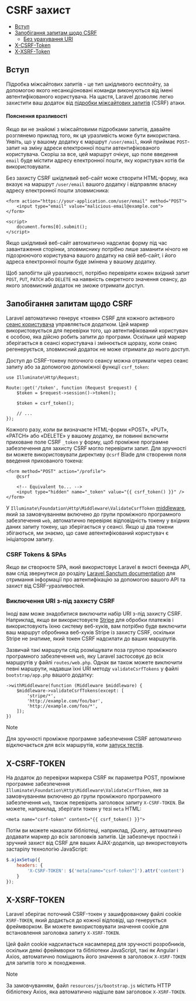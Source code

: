 # CSRF захист

- [Вступ](#csrf-introduction)
- [Запобігання запитам щодо CSRF](#preventing-csrf-requests)
    - [Без урахування URI](#csrf-excluding-uris)
- [X-CSRF-Token](#csrf-x-csrf-token)
- [X-XSRF-Token](#csrf-x-xsrf-token)

<a name="csrf-introduction"></a>
## Вступ

Підробка міжсайтових запитів - це тип шкідливого експлойту, за допомогою якого несанкціоновані команди виконуються від імені автентифікованого користувача. На щастя, Laravel дозволяє легко захистити ваш додаток від [підробки міжсайтових запитів](https://en.wikipedia.org/wiki/Cross-site_request_forgery) (CSRF) атаки.

<a name="csrf-explanation"></a>
#### Пояснення вразливості

Якщо ви не знайомі з міжсайтовими підробками запитів, давайте розглянемо приклад того, як ця уразливість може бути використана. Уявіть, що у вашому додатку є маршрут `/user/email`, який приймає `POST`-запит на зміну адреси електронної пошти автентифікованого користувача. Скоріш за все, цей маршрут очікує, що поле введення `email` буде містити адресу електронної пошти, яку користувач хотів би використовувати.

Без захисту CSRF шкідливий веб-сайт може створити HTML-форму, яка вказує на маршрут `/user/email` вашого додатку і відправляє власну адресу електронної пошти зловмисника:

```blade
<form action="https://your-application.com/user/email" method="POST">
    <input type="email" value="malicious-email@example.com">
</form>

<script>
    document.forms[0].submit();
</script>
```

Якщо шкідливий веб-сайт автоматично надсилає форму під час завантаження сторінки, зловмиснику потрібно лише заманити нічого не підозрюючого користувача вашого додатку на свій веб-сайт, і його адреса електронної пошти буде змінена у вашому додатку.

Щоб запобігти цій уразливості, потрібно перевіряти кожен вхідний запит `POST`, `PUT`, `PATCH` або `DELETE` на наявність секретного значення сеансу, до якого зловмисний додаток не зможе отримати доступ.

<a name="preventing-csrf-requests"></a>
## Запобігання запитам щодо CSRF

Laravel автоматично генерує «токен» CSRF для кожного активного [сеанс користувача](/docs/{{version}}/session) управляється додатком. Цей маркер використовується для перевірки того, що автентифікований користувач є особою, яка дійсно робить запити до програми. Оскільки цей маркер зберігається в сеансі користувача і змінюється щоразу, коли сеанс регенерується, зловмисний додаток не може отримати до нього доступ.

Доступ до CSRF-токену поточного сеансу можна отримати через сеанс запиту або за допомогою допоміжної функції `csrf_token`:

    use Illuminate\Http\Request;

    Route::get('/token', function (Request $request) {
        $token = $request->session()->token();

        $token = csrf_token();

        // ...
    });

Кожного разу, коли ви визначаєте HTML-форми «POST», «PUT», «PATCH» або «DELETE» у вашому додатку, ви повинні включити приховане поле CSRF `_token` у форму, щоб проміжне програмне забезпечення для захисту CSRF могло перевірити запит. Для зручності ви можете використовувати директиву `@csrf` Blade для створення поля введення прихованого токена:

```blade
<form method="POST" action="/profile">
    @csrf

    <!-- Equivalent to... -->
    <input type="hidden" name="_token" value="{{ csrf_token() }}" />
</form>
```

У `Illuminate\Foundation\Http\Middleware\ValidateCsrfToken` [middleware](/docs/{{version}}/middleware), який за замовчуванням включено до групи проміжного програмного забезпечення `web`, автоматично перевіряє відповідність токену у вхідних даних запиту токену, що зберігається у сеансі. Якщо ці два токени збігаються, ми знаємо, що саме автентифікований користувач є ініціатором запиту.

<a name="csrf-tokens-and-spas"></a>
### CSRF Tokens & SPAs

Якщо ви створюєте SPA, який використовує Laravel в якості бекенда API, вам слід звернутися до розділу [Laravel Sanctum documentation](/docs/{{version}}/sanctum) для отримання інформації про автентифікацію за допомогою вашого API та захист від CSRF-уразливостей.

<a name="csrf-excluding-uris"></a>
### Виключення URI з-під захисту CSRF

Іноді вам може знадобитися виключити набір URI з-під захисту CSRF. Наприклад, якщо ви використовуєте [Stripe](https://stripe.com) для обробки платежів і використовують їхню систему веб-хуків, вам потрібно буде виключити ваш маршрут обробника веб-хуків Stripe із захисту CSRF, оскільки Stripe не знатиме, який токен CSRF надсилати до ваших маршрутів.

Зазвичай такі маршрути слід розміщувати поза групою проміжного програмного забезпечення `web`, яку Laravel застосовує до всіх маршрутів у файлі `routes/web.php`. Однак ви також можете виключити певні маршрути, надавши їхні URI методу `validateCsrfTokens` у файлі `bootstrap/app.php` вашого додатку:

    ->withMiddleware(function (Middleware $middleware) {
        $middleware->validateCsrfTokens(except: [
            'stripe/*',
            'http://example.com/foo/bar',
            'http://example.com/foo/*',
        ]);
    })

> [!NOTE]  
> Для зручності проміжне програмне забезпечення CSRF автоматично відключається для всіх маршрутів, коли [запуск тестів](/docs/{{version}}/testing).

<a name="csrf-x-csrf-token"></a>
## X-CSRF-TOKEN

На додаток до перевірки маркера CSRF як параметра POST, проміжне програмне забезпечення `Illuminate\Foundation\Http\Middleware\ValidateCsrfToken`, яке за замовчуванням включено до групи проміжного програмного забезпечення `web`, також перевірить заголовок запиту `X-CSRF-TOKEN`. Ви можете, наприклад, зберігати токен у тезі `meta` HTML:

```blade
<meta name="csrf-token" content="{{ csrf_token() }}">
```

Потім ви можете наказати бібліотеці, наприклад, jQuery, автоматично додавати маркер до всіх заголовків запитів. Це забезпечує простий і зручний захист від CSRF для ваших AJAX-додатків, що використовують застарілу технологію JavaScript:

```js
$.ajaxSetup({
    headers: {
        'X-CSRF-TOKEN': $('meta[name="csrf-token"]').attr('content')
    }
});
```

<a name="csrf-x-xsrf-token"></a>
## X-XSRF-TOKEN

Laravel зберігає поточний CSRF-токен у зашифрованому файлі cookie `XSRF-TOKEN`, який додається до кожної відповіді, що генерується фреймворком. Ви можете використовувати значення cookie для встановлення заголовка запиту `X-XSRF-TOKEN`.

Цей файл cookie надсилається насамперед для зручності розробників, оскільки деякі фреймворки та бібліотеки JavaScript, такі як Angular і Axios, автоматично поміщають його значення в заголовок `X-XSRF-TOKEN` для запитів того ж походження.

> [!NOTE]  
> За замовчуванням, файл `resources/js/bootstrap.js` містить HTTP бібліотеку Axios, яка автоматично надішле вам заголовок `X-XSRF-TOKEN`.
